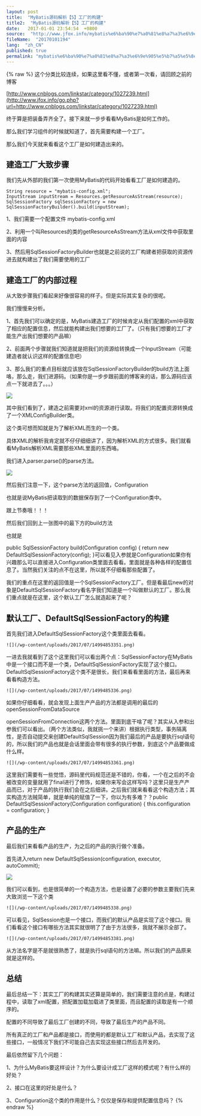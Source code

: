 ```yaml
---
layout: post
title:  "MyBatis源码解析【5】工厂的构建"
title2:  "MyBatis源码解析【5】工厂的构建"
date:   2017-01-01 23:54:54  +0800
source:  "http://www.jfox.info/mybatis%e6%ba%90%e7%a0%81%e8%a7%a3%e6%9e%905%e5%b7%a5%e5%8e%82%e7%9a%84%e6%9e%84%e5%bb%ba.html"
fileName:  "20170101194"
lang:  "zh_CN"
published: true
permalink: "mybatis%e6%ba%90%e7%a0%81%e8%a7%a3%e6%9e%905%e5%b7%a5%e5%8e%82%e7%9a%84%e6%9e%84%e5%bb%ba.html"
---
```

{% raw %}
这个分类比较连续，如果这里看不懂，或者第一次看，请回顾之前的博客

[http://www.cnblogs.com/linkstar/category/1027239.html](http://www.jfox.info/go.php?url=http://www.cnblogs.com/linkstar/category/1027239.html)

终于算是把装备弄齐全了。接下来就一步步看看MyBatis是如何工作的。

那么我们学习组件的时候就知道了，首先需要构建一个工厂。

那么我们今天就来看看这个工厂是如何建造出来的。

## 建造工厂大致步骤

我们先从外部的我们第一次使用MyBatis的代码开始看看工厂是如何建造的。

    String resource = "mybatis-config.xml";
    InputStream inputStream = Resources.getResourceAsStream(resource);
    SqlSessionFactory sqlSessionFactory = new SqlSessionFactoryBuilder().build(inputStream);

1、我们需要一个配置文件 mybatis-config.xml

2、利用一个叫Resources的类的getResourceAsStream方法从xml文件中获取里面的内容

3、然后用SqlSessionFactoryBuilder也就是之前说的工厂构建者把获取的资源传进去就构建出了我们需要使用的工厂

## 建造工厂的内部过程

从大致步骤我们看起来好像很容易的样子。但是实际其实复杂的很呢。

我们慢慢来分析。

1、首先我们可以确定的是，MyBatis建造工厂的时候肯定从我们配置的xml中获取了相应的配置信息，然后就能构建出我们想要的工厂了。（只有我们想要的工厂才能生产出我们想要的产品嘛）

2、前面两个步骤就我们知道就是把我们的资源给转换成一个InputStream（可能建造者就认识这样的配置信息吧）

3、那么我们的重点目标就应该放在SqlSessionFactoryBuilder的build方法上面咯，那么走，我们进源码。（如果你是一步步跟前面的博客来的话，那么源码应该点一下就进去了。。。）

![](/wp-content/uploads/2017/07/1499485334.png)

其中我们看到了，建造之前需要对xml的资源进行读取。将我们的配置资源转换成了一个XMLConfigBuilder类。

这个类可想而知就是为了解析XML而生的一个类。

具体XML的解析我肯定就不仔仔细细讲了，因为解析XML的方式很多。我们就看看MyBatis解析XML需要那些XML里面的东西咯。

我们进入parser.parse()的parse方法。

![](/wp-content/uploads/2017/07/1499485335.png)

然后我们注意一下，这个parse方法的返回值，Configuration

也就是说MyBatis把读取到的数据保存到了一个Configuration类中。

跟上节奏哦！！！

然后我们回到上一张图中的最下方的build方法

也就是

public SqlSessionFactory build(Configuration config) {
return new DefaultSqlSessionFactory(config);
}可以看见入参就是Configuration如果你有兴趣那么可以直接进入Configuration类里面去看看。里面就是各种各样的配置信息了。当然我们关注的点不在这里，所以就不仔细看那些配置了。

     

我们的重点在这里的返回值是一个SqlSessionFactory工厂。但是看最后new的对象是DefaultSqlSessionFactory看名字我们知道是一个叫做默认的工厂。那么我们重点就是在这里，这个默认工厂怎么就造起来了呢？

     

## 默认工厂、DefaultSqlSessionFactory的构建

首先我们进入DefaultSqlSessionFactory这个类里面去看看。

    ![](/wp-content/uploads/2017/07/14994853351.png)

一进去我就看到了这个这里我们可以看出两个点：SqlSessionFactory在MyBatis中是一个接口而不是一个类，DefaultSqlSessionFactory实现了这个接口。DefaultSqlSessionFactory这个类不是很长，我们来看看里面的方法，最后再来看看构造方法。

    ![](/wp-content/uploads/2017/07/1499485336.png)

 如果你仔细看看，就会发现上面生产产品的方法都是调用的最后的openSessionFromDataSource

openSessionFromConnection这两个方法。里面到底干啥了呢？其实从入参和出参我们可以看出。（两个方法类似，我就挑一个来讲）根据执行类型，事务隔离性，是否自动提交来创建DefaultSqlSession因为我们最后的产品是要执行sql语句的，所以我们的产品也就是会话里面会带有很多的执行参数，到底这个产品要做成什么样。

    ![](/wp-content/uploads/2017/07/14994853361.png)

这里我们需要有一些觉悟，源码里代码规范还是不错的，你看，一个在之后的不会被改变的变量就用了final进行了修饰，如果你来写会这样写吗？这里只是生产产品而已，对于产品的执行我们会在之后细讲。之后我们就来看看这个构造方法；其实构造方法贼简单，就是单纯的赋值了一下，你以为有多难？？public DefaultSqlSessionFactory(Configuration configuration) {
this.configuration = configuration;
}

     

## 产品的生产

最后我们来看看产品的生产，为之后的产品的执行做个准备。

首先进入return new DefaultSqlSession(configuration, executor, autoCommit);

![](/wp-content/uploads/2017/07/1499485337.png)

我们可以看到，也是很简单的一个构造方法，也是设置了必要的参数主要我们先来大致浏览一下这个类

    ![](/wp-content/uploads/2017/07/1499485338.png)

可以看见，SqlSession也是一个接口，而我们的默认产品是实现了这个接口。我们看看这个接口有哪些方法其实就很明了了由于方法很多，我就不展示全部了。

    ![](/wp-content/uploads/2017/07/14994853381.png)

从方法名字是不是就很熟悉了，就是执行sql语句的方法嘛。所以我们的产品原来就是这样的。

     

## 总结

最后总结一下：其实工厂的构建其实还算是简单的，我们需要注意的点是，构建过程中，读取了xml配置，把配置加载加载进了类里面，而且配置的读取是有一个顺序的。

配置的不同导致了最后工厂创建的不同，导致了最后生产的产品不同。

所有真正的工厂和产品都是接口，而使用的都是默认工厂和默认产品，去实现了这些接口，一般情况下我们不可能自己去实现这些接口然后去开发的。

最后依然留下几个问题：

1、为什么MyBatis要这样设计？为什么要设计成工厂这样的模式呢？有什么样的好处？

2、接口在这里的好处是什么？

3、Configuration这个类的作用是什么？仅仅是保存和提供配置信息吗？
{% endraw %}
